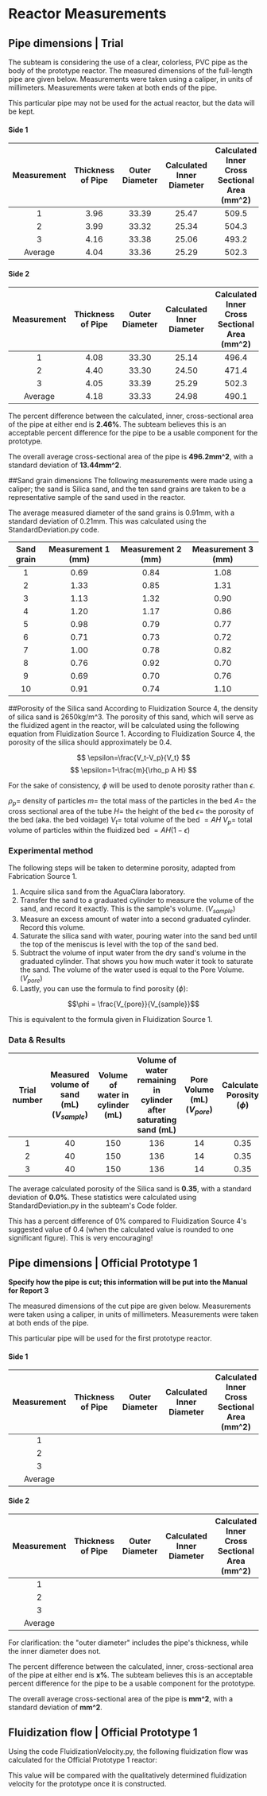 # Reactor Measurements
## Pipe dimensions | Trial
The subteam is considering the use of a clear, colorless, PVC pipe as the body of the prototype reactor. The measured dimensions of the full-length pipe are given  below. Measurements were taken using a caliper, in units of millimeters. Measurements were taken at both ends of the pipe.

This particular pipe may not be used for the actual reactor, but the data will be kept.

#### Side 1
| Measurement | Thickness of Pipe | Outer Diameter | Calculated Inner Diameter | Calculated Inner Cross Sectional Area (mm^2) |
|:--:|:--:|:--:|:--:|:--:|
| 1 | 3.96 | 33.39 | 25.47 | 509.5 |
| 2 | 3.99 | 33.32 | 25.34 | 504.3 |
| 3 | 4.16 | 33.38 | 25.06 | 493.2 |
| Average | 4.04 | 33.36 | 25.29 | 502.3 |

#### Side 2
| Measurement | Thickness of Pipe | Outer Diameter | Calculated Inner Diameter | Calculated Inner Cross Sectional Area (mm^2) |
|:--:|:--:|:--:|:--:|:--:|
| 1 | 4.08 | 33.30 | 25.14 | 496.4 |
| 2 | 4.40 | 33.30 | 24.50 | 471.4 |
| 3 | 4.05 | 33.39 | 25.29 | 502.3 |
| Average | 4.18 | 33.33 | 24.98 | 490.1 |

The percent difference between the calculated, inner, cross-sectional area of the pipe at either end is **2.46%**. The subteam believes this is an acceptable percent difference for the pipe to be a usable component for the prototype.

The overall average cross-sectional area of the pipe is **496.2mm^2**, with a standard deviation of **13.44mm^2**.

##Sand grain dimensions
The following measurements were made using a caliper; the sand is Silica sand, and the ten sand grains are taken to be a representative sample of the sand used in the reactor.

The average measured diameter of the sand grains is 0.91mm, with a standard deviation of 0.21mm. This was calculated using the StandardDeviation.py code.

| Sand grain | Measurement 1 (mm)| Measurement 2 (mm) | Measurement 3 (mm)|
|:----------:|:-------------:|:-------------:|:-------------:|
|1           |0.69           |0.84           |1.08           |
|2           |1.33           |0.85           |1.31           |
|3           |1.13           |1.32           |0.90           |
|4           |1.20           |1.17           |0.86           |
|5           |0.98           |0.79           |0.77           |
|6           |0.71           |0.73           |0.72           |
|7           |1.00           |0.78           |0.82           |
|8           |0.76           |0.92           |0.70           |
|9           |0.69           |0.70           |0.76           |
|10          |0.91           |0.74           |1.10           |

##Porosity of the Silica sand
According to Fluidization Source 4, the density of silica sand is 2650kg/m^3. The porosity of this sand, which will serve as the fluidized agent in the reactor, will be calculated using the following equation from Fluidization Source 1. According to Fluidization Source 4, the porosity of the silica should approximately be 0.4.

$$ \epsilon=\frac{V_t-V_p}{V_t} $$
$$ \epsilon=1-\frac{m}{\rho_p A H} $$

For the sake of consistency, $\phi$ will be used to denote porosity rather than $\epsilon$.

$\rho_p =$ density of particles
$m =$ the total mass of the particles in the bed
$A =$ the cross sectional area of the tube
$H =$ the height of the bed
$\epsilon =$ the porosity of the bed (aka. the bed voidage)
$V_t =$ total volume of the bed $= AH$
$V_p =$ total volume of particles within the fluidized bed $= AH(1-\epsilon)$

### Experimental method
The following steps will be taken to determine porosity, adapted from Fabrication Source 1.

1. Acquire silica sand from the AguaClara laboratory.
2. Transfer the sand to a graduated cylinder to measure the volume of the sand, and record it exactly. This is the sample's volume. ($V_{sample}$)
3. Measure an excess amount of water into a second graduated cylinder. Record this volume.
4. Saturate the silica sand with water, pouring water into the sand bed until the top of the meniscus is level with the top of the sand bed.
5. Subtract the volume of input water from the dry sand's volume in the graduated cylinder. That shows you how much water it took to saturate the sand. The volume of the water used is equal to the Pore Volume. ($V_{pore}$)
6. Lastly, you can use the formula to find porosity ($\phi$):

$$\phi = \frac{V_{pore}}{V_{sample}}$$

This is equivalent to the formula given in Fluidization Source 1.

### Data &  Results
| Trial number | Measured volume of sand (mL) $(V_{sample})$ | Volume of water in cylinder (mL) |Volume of water remaining in cylinder after saturating sand (mL) | Pore Volume (mL) $(V_{pore})$| Calculated Porosity  ($\phi$) |
|:-:|:--:|:---:|:---:|:--:|:----:|
| 1 | 40 | 150 | 136 | 14 | 0.35 |
| 2 | 40 | 150 | 136 | 14 | 0.35 |
| 3 | 40 | 150 | 136 | 14 | 0.35 |

The average calculated porosity of the Silica sand is **0.35**, with a standard deviation of **0.0%**. These statistics were calculated using StandardDeviation.py in the subteam's Code folder.

This has a percent difference of 0% compared to Fluidization Source 4's suggested value of 0.4 (when the calculated value is rounded to one significant figure). This is very encouraging!

## Pipe dimensions | Official Prototype 1
**Specify how the pipe is cut; this information will be put into the Manual for Report 3**

The measured dimensions of the cut pipe are given  below. Measurements were taken using a caliper, in units of millimeters. Measurements were taken at both ends of the pipe.

This particular pipe will be used for the first prototype reactor.

#### Side 1
| Measurement | Thickness of Pipe | Outer Diameter | Calculated Inner Diameter | Calculated Inner Cross Sectional Area (mm^2) |
|:--:|:--:|:--:|:--:|:--:|
| 1 |  |  |  |  |
| 2 |  |  | |  |
| 3 |  |  |  |  |
| Average |  |  |  |  |

#### Side 2
| Measurement | Thickness of Pipe | Outer Diameter | Calculated Inner Diameter | Calculated Inner Cross Sectional Area (mm^2) |
|:--:|:--:|:--:|:--:|:--:|
| 1 |  |  |  |  |
| 2 |  |  |  |  |
| 3 |  |  |  |  |
| Average |  |  |  |  |

For clarification: the "outer diameter" includes the pipe's thickness, while the inner diameter does not.

The percent difference between the calculated, inner, cross-sectional area of the pipe at either end is **x%**. The subteam believes this is an acceptable percent difference for the pipe to be a usable component for the prototype.

The overall average cross-sectional area of the pipe is **mm^2**, with a standard deviation of **mm^2**.

## Fluidization flow | Official Prototype 1
Using the code FluidizationVelocity.py, the following fluidization flow was calculated for the Official Prototype 1 reactor:

This value will be compared with the qualitatively determined fluidization velocity for the prototype once it is constructed. 

